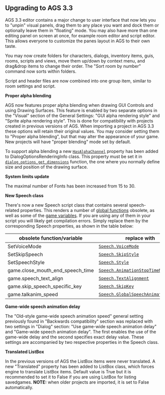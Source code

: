 ## Upgrading to AGS 3.3

AGS 3.3 editor contains a major change to user interface that now lets
you to "unpin" visual panels, drag them to any place you want and dock
them or optionally leave them in "floating" mode. You may also have more
than one editing panel on screen at once, for example room editor and
script editor. This allows everyone to customize the panes layout in AGS
to their own taste.

You may now create folders for characters, dialogs, inventory items,
guis, rooms, scripts and views, move them up/down by context menu, and
drag&drop items to change their order. The "Sort room by number" command
now sorts within folders.

Script and header files are now combined into one group item, similar to
room settings and script.

**Proper alpha blending**

AGS now features proper alpha blending when drawing GUI Controls and
using Drawing Surfaces. This feature is enabled by two separate options
in the "Visual" section of the General Settings: "GUI alpha rendering
style" and "Sprite alpha rendering style". This is done for
compatibility with projects created in previous versions of AGS. When
importing a project in AGS 3.3 these options will retain their original
values. You may consider setting them to "Proper alpha blending", but
that may alter the appearance of your game. New projects will have
"proper blending" mode set by default.

To support alpha blending a new
[`HasAlphaChannel`](DialogOptionsRenderingInfo#dialogoptionsrenderinginfohasalphachannel)
property has been added to DialogOptionsRenderingInfo class. This
property must be set it in
[`dialog_options_get_dimensions`](CustomDialogOptions)
function, the one where you normally define size and position of the
drawing surface.

**System limits update**

The maximal number of Fonts has been increased from 15 to 30.

**New Speech class**

There's now a new Speech script class that contains several
speech-related properties. This renders a number of
[global functions](Game) obsolete, as well as some of the
[game variables](Gamevariables). If you are using any of them
in your script you will likely get compilation errors. Simply replace
them by the corresponding Speech properties, as shown in the table
below:

obsolete function/variable | replace with
--- | ---
SetVoiceMode | [`Speech.VoiceMode`](Speech#speechvoicemode)
SetSkipSpeech | [`Speech.SkipStyle`](Speech#speechskipstyle)
SetSpeechStyle | [`Speech.Style`](Speech#speechstyle)
game.close_mouth_end_speech_time | [`Speech.AnimationStopTimeMargin`](Speech#speechanimationstoptimemargin)
game.speech_text_align | [`Speech.TextAlignment`](Speech#speechtextalignment)
game.skip_speech_specific_key | [`Speech.SkipKey`](Speech#speechskipkey)
game.talkanim_speed | [`Speech.GlobalSpeechAnimationDelay`](Speech#speechglobalspeechanimationdelay)

**Game-wide speech animation delay**

The "Old-style game-wide speech animation speed" general setting
previously found in "Backwards compatibility" section was replaced with
two settings in "Dialog" section: "Use game-wide speech animation delay"
and "Game-wide speech animation delay". The first enables the use of the
game-wide delay and the second specifies exact delay value. These
settings are accompanied by two respective properties in the Speech
class.

**Translated ListBox**

In the previous versions of AGS the ListBox items were never translated.
A new "Translated" property has been added to ListBox class, which
forces engine to translate ListBox items. Default value is True but it
is recommended to set it to False if you are using ListBox for listing
savedgames. **NOTE:** when older projects are imported, it is set to
False automatically.
